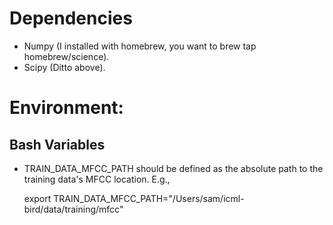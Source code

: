 # Dependencies

* Numpy (I installed with homebrew, you want to brew tap homebrew/science).
* Scipy (Ditto above).

# Environment:

## Bash Variables
* TRAIN\_DATA\_MFCC\_PATH should be defined as the absolute path to the training
  data's MFCC location. E.g.,

    export TRAIN\_DATA\_MFCC\_PATH="/Users/sam/icml-bird/data/training/mfcc"
